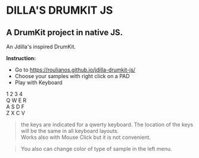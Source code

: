 # DILLA'S DRUMKIT JS
## A DrumKit project in native JS.

An Jdilla's inspired DrumKit.



**Instruction:**
- Go to https://roulianos.github.io/jdilla-drumkit-js/
- Choose your samples with right click on a PAD
- Play with Keyboard 


1  2  3  4\
Q  W  E  R\
A  S  D  F\
Z  X  C  V

>the keys are indicated for a qwerty keyboard. The location of the keys will be the same in all keyboard layouts.\
>Works also with Mouse Click but it is not convenient.


>You also can change color of type of sample in the left menu.
